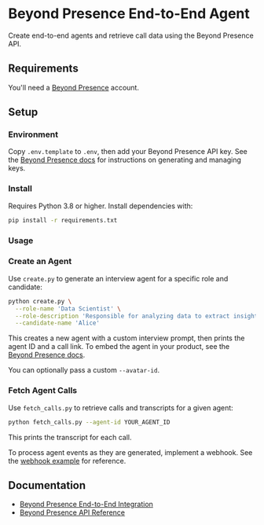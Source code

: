# Beyond Presence End-to-End Agent

Create end-to-end agents and retrieve call data using the Beyond Presence API.

## Requirements

You'll need a [Beyond Presence](https://app.bey.chat) account.

## Setup

### Environment

Copy `.env.template` to `.env`, then add your Beyond Presence API key.
See the [Beyond Presence docs](https://docs.bey.dev/api-key#creating-and-managing-api-keys) for instructions on generating and managing keys.

### Install

Requires Python 3.8 or higher. Install dependencies with:

```sh
pip install -r requirements.txt
```

### Usage

### Create an Agent

Use `create.py` to generate an interview agent for a specific role and candidate:

```sh
python create.py \
  --role-name 'Data Scientist' \
  --role-description 'Responsible for analyzing data to extract insights.' \
  --candidate-name 'Alice'
```

This creates a new agent with a custom interview prompt, then prints the agent ID and a call link.
To embed the agent in your product, see the [Beyond Presence docs](https://docs.bey.dev/integration/end-to-end#embed-your-agent).

You can optionally pass a custom `--avatar-id`.

### Fetch Agent Calls

Use `fetch_calls.py` to retrieve calls and transcripts for a given agent:

```sh
python fetch_calls.py --agent-id YOUR_AGENT_ID
```

This prints the transcript for each call.

To process agent events as they are generated, implement a webhook.
See the [webhook example](../call-events-webhook) for reference.

## Documentation

- [Beyond Presence End-to-End Integration](https://docs.bey.dev/integration/end-to-end)
- [Beyond Presence API Reference](https://docs.bey.dev/api-reference)
